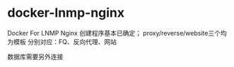 ﻿# docker-lnmp-nginx
Docker For LNMP Nginx
创建程序基本已确定；
proxy/reverse/website三个均为模板
分别对应：FQ、反向代理、网站

数据库需要另外连接
